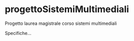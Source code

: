 # progettoSistemiMultimediali

Progetto laurea magistrale corso sistemi multimediali

Specifiche...
